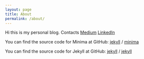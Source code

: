 ```yaml
---
layout: page
title: About
permalink: /about/
---
```


Hi this is my personal blog.
Contacts
[Medium](https://kirya522.medium.com/)
[LinkedIn](https://www.linkedin.com/in/kirill-grischuk/)

You can find the source code for Minima at GitHub:
[jekyll][jekyll-organization] /
[minima](https://github.com/jekyll/minima)

You can find the source code for Jekyll at GitHub:
[jekyll][jekyll-organization] /
[jekyll](https://github.com/jekyll/jekyll)


[jekyll-organization]: https://github.com/jekyll
